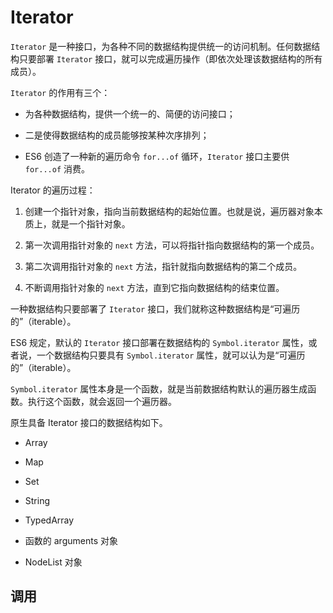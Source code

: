 # Iterator

`Iterator` 是一种接口，为各种不同的数据结构提供统一的访问机制。任何数据结构只要部署 `Iterator` 接口，就可以完成遍历操作（即依次处理该数据结构的所有成员）。

`Iterator` 的作用有三个：

* 为各种数据结构，提供一个统一的、简便的访问接口；

* 二是使得数据结构的成员能够按某种次序排列；

* ES6 创造了一种新的遍历命令 `for...of` 循环，`Iterator` 接口主要供 `for...of` 消费。

Iterator 的遍历过程：

1. 创建一个指针对象，指向当前数据结构的起始位置。也就是说，遍历器对象本质上，就是一个指针对象。

2. 第一次调用指针对象的 `next` 方法，可以将指针指向数据结构的第一个成员。

3. 第二次调用指针对象的 `next` 方法，指针就指向数据结构的第二个成员。

4. 不断调用指针对象的 `next` 方法，直到它指向数据结构的结束位置。

一种数据结构只要部署了 `Iterator` 接口，我们就称这种数据结构是“可遍历的”（iterable）。

ES6 规定，默认的 `Iterator` 接口部署在数据结构的 `Symbol.iterator` 属性，或者说，一个数据结构只要具有 `Symbol.iterator` 属性，就可以认为是“可遍历的”（iterable）。

`Symbol.iterator` 属性本身是一个函数，就是当前数据结构默认的遍历器生成函数。执行这个函数，就会返回一个遍历器。

原生具备 Iterator 接口的数据结构如下。

* Array

* Map

* Set

* String

* TypedArray

* 函数的 arguments 对象

* NodeList 对象

## 调用



